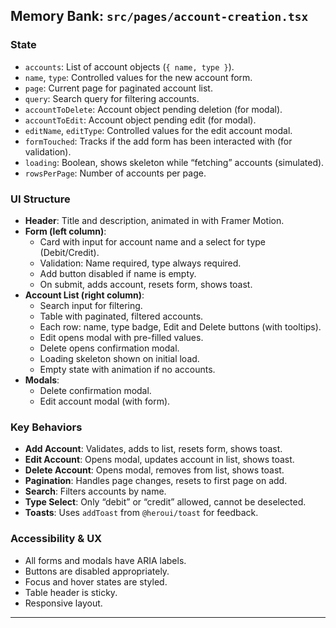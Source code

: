 ## Memory Bank: `src/pages/account-creation.tsx`

### **State**
- `accounts`: List of account objects (`{ name, type }`).
- `name`, `type`: Controlled values for the new account form.
- `page`: Current page for paginated account list.
- `query`: Search query for filtering accounts.
- `accountToDelete`: Account object pending deletion (for modal).
- `accountToEdit`: Account object pending edit (for modal).
- `editName`, `editType`: Controlled values for the edit account modal.
- `formTouched`: Tracks if the add form has been interacted with (for validation).
- `loading`: Boolean, shows skeleton while “fetching” accounts (simulated).
- `rowsPerPage`: Number of accounts per page.

### **UI Structure**
- **Header**: Title and description, animated in with Framer Motion.
- **Form (left column)**:
  - Card with input for account name and a select for type (Debit/Credit).
  - Validation: Name required, type always required.
  - Add button disabled if name is empty.
  - On submit, adds account, resets form, shows toast.
- **Account List (right column)**:
  - Search input for filtering.
  - Table with paginated, filtered accounts.
  - Each row: name, type badge, Edit and Delete buttons (with tooltips).
  - Edit opens modal with pre-filled values.
  - Delete opens confirmation modal.
  - Loading skeleton shown on initial load.
  - Empty state with animation if no accounts.
- **Modals**:
  - Delete confirmation modal.
  - Edit account modal (with form).

### **Key Behaviors**
- **Add Account**: Validates, adds to list, resets form, shows toast.
- **Edit Account**: Opens modal, updates account in list, shows toast.
- **Delete Account**: Opens modal, removes from list, shows toast.
- **Pagination**: Handles page changes, resets to first page on add.
- **Search**: Filters accounts by name.
- **Type Select**: Only “debit” or “credit” allowed, cannot be deselected.
- **Toasts**: Uses `addToast` from `@heroui/toast` for feedback.

### **Accessibility & UX**
- All forms and modals have ARIA labels.
- Buttons are disabled appropriately.
- Focus and hover states are styled.
- Table header is sticky.
- Responsive layout.

---